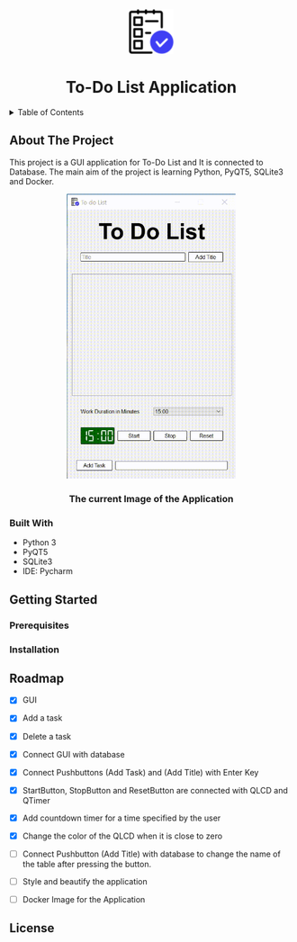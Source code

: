<p align="center">
  <img width="80" <img src="Images/logo.png"/>
  <h1 align="center">To-Do List Application</h1>
</p>

<details>
  <summary>Table of Contents</summary>
 
  1. [About The Project](#about_the_project)
     * [Built With](#built_with)
  2. [Getting Started](#getting_started)
     * [Prerequisites](#prerequisites_)
     * [Installation](#installation_)
  3. [Roadmap](#roadmap_)
  4. [License](#license_)
</details>

## <a name="about_the_project"></a>About The Project
This project is a GUI application for To-Do List and It is connected to Database. The main aim of the project is learning Python, PyQT5, SQLite3 and Docker.

<p align="center">
  <img width="300" <img src="Images/app21.12.gif"/>
  <h3 align="center">The current Image of the Application</h3>
</p>

### <a name="built_with"></a>Built With
* Python 3
* PyQT5
* SQLite3
* IDE: Pycharm
## <a name="getting_started"></a>Getting Started
### <a name="prerequisites_"></a>Prerequisites
### <a name="installation_"></a>Installation
## <a name="roadmap_"></a>Roadmap
- [x] GUI
- [x] Add a task
- [x] Delete a task
- [x] Connect GUI with database
- [x] Connect Pushbuttons (Add Task) and (Add Title) with Enter Key
- [x] StartButton, StopButton and ResetButton are connected with QLCD and QTimer
- [x] Add countdown timer for a time specified by the user
- [x] Change the color of the QLCD when it is close to zero
- [ ] Connect Pushbutton (Add Title)  with database to change the name of the table after pressing the button.
- [ ] Style and beautify the application
- [ ] Docker Image for the Application


## <a name="license_"></a>License


